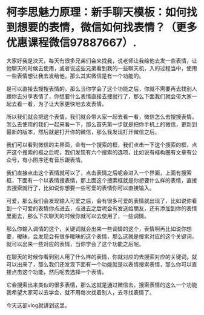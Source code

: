# 柯李思魅力原理：新手聊天模板：如何找到想要的表情，微信如何找表情？（更多优惠课程微信97887667）.

大家好我是泱天，每天有很多兄弟们会来找我，说老师让我给他去发一些表情，让他聊天的时候去使用，或者说这些兄弟看到我的一些聊天机，入的过程当中，使用一些表情想让我去发给他，那么其实微信是有一个功能的。

是可以直接去搜搜表情的，那么当你学会了这个功能之后，你就不需要再去找别人跟你去分享表情了，你想要什么表情直接去搜就行了，那么下面我们就会带大家一起去看一看，为了让大家更快地去发表情。

所以我们就会把这个表情，我们就会带大家一起去看一看，微信怎么去搜搜表情，怎么去使用的我们一起来看一下，那么首先第一步就是把你手机上的微信，更新到最新的版本，然后就是打开你的微信，那么我发现打开微信之后。

我们可以看到微信的主界面，会有一个搜索的框，我们点击一下这个搜索的框，点开这个搜索的框之后呢，我们发现有六个搜索的选项，比如说有框构圈有文章有公众号，有小图序还有音乐跟表情。

我们直接点击这个表情就可以了，点击表情之后呢会进入一个界面，上面有搜索框，下面有一个以表情搜表情，那上面这个搜索框就是你想要什么样的表情，直接去搜索就行了，比如说你想要一些可爱的表情你可以直接输入。

可爱，那么我们会发现输入可爱之后，会有很多可爱的表情就出现了，比如说你看到一个可爱的表情你点进去，点进去之后呢会有发送给朋友，还有添加到你的表情里面去，那么下次聊天的时候你就可以去使用了，一些调情。

那么你输入调情的这个，关键词就会出来一些调情的这个，表情啊再比如说你想要，暧昧，会发现会有很多暧昧的这个表情，那么这就是搜索对应的这个关键词，就可以出来一些对应的表情，当你学会了这个功能之后呢。

在聊天的时候你看到别人用了什么样的表情，你就对应的去搜索对应的关键词，就可以出来了，那么我们还发现下面有一个功能就是以表情搜索表情，那么你可以直接点击这个功能，然后呢去选择一个表情。

它会搜索出来类似的很多表情，那么这就是通过微信去，搜索表情的这么一个功能我希望大家可以去学会，就不用每次找着别人，去寻找表情了。

今天这部vlog就讲到这里。